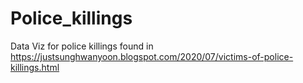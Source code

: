 # Police_killings
Data Viz for police killings found in
https://justsunghwanyoon.blogspot.com/2020/07/victims-of-police-killings.html

